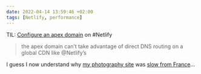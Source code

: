 ```yaml
---
date: 2022-04-14 13:59:46 +02:00
tags: [Netlify, performance]
---
```


TIL: [Configure an apex domain](https://docs.netlify.com/domains-https/custom-domains/configure-external-dns/#configure-an-apex-domain) on #Netlify

> the apex domain can’t take advantage of direct DNS routing on a global CDN like @Netlify’s

I guess I now understand why [my photography site](https://nicolas-hoizey.photo) was [slow from France](https://nicolas-hoizey.com/notes/2021/11/29/1/)…
